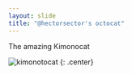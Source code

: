 ```yaml
---
layout: slide
title: "@hectorsector's octocat"
---
```


The amazing Kimonocat

![kimonotocat](https://octodex.github.com/images/kimonotocat.png)
{: .center}
